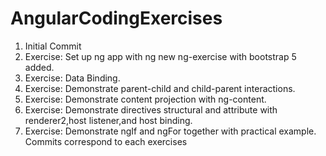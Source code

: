 # AngularCodingExercises
1) Initial Commit
2) Exercise: Set up ng app with ng new ng-exercise with bootstrap 5 added.
3) Exercise: Data Binding.
4) Exercise: Demonstrate parent-child and child-parent interactions.
5) Exercise: Demonstrate content projection with ng-content.
6) Exercise: Demonstrate directives structural and attribute with renderer2,host listener,and host binding.
7) Exercise: Demonstrate ngIf and ngFor together with practical example.
Commits correspond to each exercises
